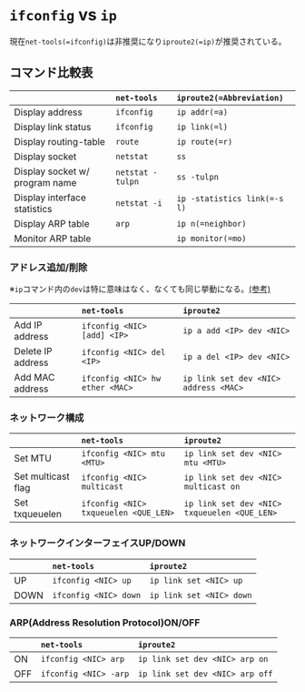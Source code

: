 # `ifconfig` vs `ip`

現在`net-tools(=ifconfig)`は非推奨になり`iproute2(=ip)`が推奨されている。

## コマンド比較表

|                                | `net-tools`      | `iproute2(=Abbreviation)`    |
| :----------------------------- | :--------------- | :--------------------------- |
| Display address                | `ifconfig`       | `ip addr(=a)`                |
| Display link status            | `ifconfig`       | `ip link(=l)`                |
| Display routing-table          | `route`          | `ip route(=r)`               |
| Display socket                 | `netstat`        | `ss`                         |
| Display socket w/ program name | `netstat -tulpn` | `ss -tulpn`                  |
| Display interface statistics   | `netstat -i`     | `ip -statistics link(=-s l)` |
| Display ARP table              | `arp`            | `ip n(=neighbor)`            |
| Monitor ARP table              |                  | `ip monitor(=mo)`            |

### アドレス追加/削除

※`ip`コマンド内の`dev`は特に意味はなく、なくても同じ挙動になる。[(参考)](https://askubuntu.com/questions/1386994/what-does-dev-mean-in-linux-commands)

|                   | `net-tools`                     | `iproute2`                            |
| :---------------- | :------------------------------ | :------------------------------------ |
| Add IP address    | `ifconfig <NIC> [add] <IP>`     | `ip a add <IP> dev <NIC>`             |
| Delete IP address | `ifconfig <NIC> del <IP>`       | `ip a del <IP> dev <NIC>`             |
| Add MAC address   | `ifconfig <NIC> hw ether <MAC>` | `ip link set dev <NIC> address <MAC>` |


### ネットワーク構成

|                    | `net-tools`                           | `iproute2`                                   |
| :----------------- | :------------------------------------ | :------------------------------------------- |
| Set MTU            | `ifconfig <NIC> mtu <MTU>`            | `ip link set dev <NIC> mtu <MTU>`            |
| Set multicast flag | `ifconfig <NIC> multicast`            | `ip link set dev <NIC> multicast on`         |
| Set txqueuelen     | `ifconfig <NIC> txqueuelen <QUE_LEN>` | `ip link set dev <NIC> txqueuelen <QUE_LEN>` |

### ネットワークインターフェイスUP/DOWN

|      | `net-tools`           | `iproute2`               |
| :--- | :-------------------- | :----------------------- |
| UP   | `ifconfig <NIC> up`   | `ip link set <NIC> up`   |
| DOWN | `ifconfig <NIC> down` | `ip link set <NIC> down` |

### ARP(Address Resolution Protocol)ON/OFF

|      | `net-tools`           | `iproute2`                      |
| :--- | :-------------------- | :------------------------------ |
| ON   | `ifconfig <NIC> arp`  | `ip link set dev <NIC> arp on`  |
| OFF  | `ifconfig <NIC> -arp` | `ip link set dev <NIC> arp off` |